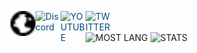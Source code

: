 <p>
	  
[<img 
	align="left" 
	style="color: #004d77;" 
	alt="WEBSITE" 
	width="40px" 
	src="https://raw.githubusercontent.com/iconic/open-iconic/master/svg/globe.svg" />][website]

[<img 
	align="left" 
	style="color: #004d77" 
	alt="Discord" 
	width="40px" 
	src="https://cdn.jsdelivr.net/npm/simple-icons@v3/icons/discord.svg" />][discord]

[<img 
	align="left" 
	style="color: #004d77" 
	alt="YOUTUBE" 
	width="40px" 
	src="https://cdn.jsdelivr.net/npm/simple-icons@v3/icons/instagram.svg" />][instagram]
	
[<img 
	align="left" 
	style="color: #004d77" 
	alt="TWITTER" 
	width="40px" 
	src="https://cdn.jsdelivr.net/npm/simple-icons@v3/icons/twitter.svg" />][twitter]
</p>

<br />
<br />
<img alt="MOST LANG" src="https://github-readme-stats.vercel.app/api/top-langs/?username=Tazi0&layout=compact&hide_borders&theme=midnight-purple">

<img alt="STATS" src="https://github-readme-stats.vercel.app/api?username=Tazi0&show_icons=true&hide_borders&theme=midnight-purple&hide=prs,issues">


[website]: https://tazi0.github.io
[discord]: http://lyfe.tk/friends/174505110569877505
[instagram]: https://www.instagram.com/t.a.z.i.o/
[twitter]: https://twitter.com/Tazi0_
